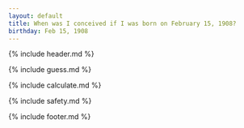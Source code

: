 ```yaml
---
layout: default
title: When was I conceived if I was born on February 15, 1908?
birthday: Feb 15, 1908
---
```


{% include header.md %}

{% include guess.md %}

{% include calculate.md %}

{% include safety.md %}

{% include footer.md %}



